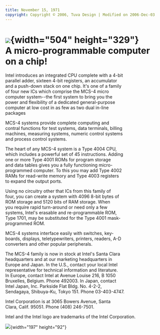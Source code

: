 ```yaml
---
title: November 15, 1971
copyright: Copyright © 2006, Tuva Design | Modified on 2006-Dec-03
---
```


# ![](./assets/intel-4004-ad-photo-gray.jpg){width="504" height="329"} <br/> A micro-programmable computer <br/> on a chip!

Intel introduces an integrated CPU complete with a 4-bit <br/>
parallel adder, sixteen 4-bit registers, an accumulator <br/>
and a push-down stack on one chip. It's one of a family <br/>
of four new ICs which comprise the MCS-4 micro <br/>
computer system--the first system to bring you the <br/>
power and flexibility of a dedicated general-purpose <br/>
computer at low cost in as few as two dual in-line <br/>
packages

MCS-4 systems provide complete computing and <br/>
contral functions for test systems, data terminals, billing <br/>
machines, measuring systems, numeric control systems <br/>
and process control systems.

The heart of any MCS-4 system is a Type 4004 CPU, <br/>
which includes a powerful set of 45 instructions. Adding <br/>
one or more Type 4001 ROMs for program storage <br/>
and data tables gives you a fully functioning micro- <br/>
programmed computer. To this you may add Type 4002 <br/>
RAMs for read-write memory and Type 4003 registers <br/>
to expand the output ports.

Using no circuitry other that ICs from this family of <br/>
four, you can create a system with 4096 8-bit bytes of <br/>
ROM storage and 5120 bits of RAM storage. When <br/>
you require rapid turn-around or need only a few <br/>
systems, Intel's erasable and re-programmable ROM, <br/>
Type 1701, may be substituted for the Type 4001 mask- <br/>
programmed ROM.

MCS-4 systems interface easily with switches, key- <br/>
boards, displays, teletypewriters, printers, readers, A-D <br/>
converters and other popular peripherals.

The MCS-4 family is now in stock at Intel's Santa Clara <br/>
headquarters and at our marketing headquarters in <br/>
Europe and Japan. In the U.S., contact your local Intel <br/>
representative for technical information and literature. <br/>
In Europe, contact Intel at Avenue Louise 216, B 1050 <br/>
Bruxelles, Belgium. Phone 492003. In Japan, contact <br/>
Intel Japan, Inc. Parkside Flat Bldg. No. 4-2-2, <br/>
Sendagaya, Shibuya-Ku, Tokyo 151. Phone 03-403-4747.

Intel Corporation is at 3065 Bowers Avenue, Santa <br/>
Clara, Calif. 95051. Phone (408) 246-7501.

Intel and the Intel logo are trademarks of the Intel Corporation.

![](./assets/intel-logo.jpg){width="197" height="92"}
